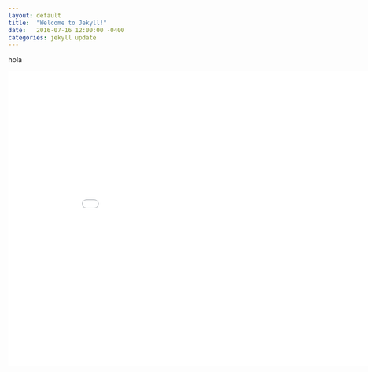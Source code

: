```yaml
---
layout: default
title:  "Welcome to Jekyll!"
date:   2016-07-16 12:00:00 -0400
categories: jekyll update
---
```




hola

<iframe src="maps/plot_escuelas.html" style="border: none; width: 900px; height: 600px"></iframe>
